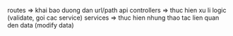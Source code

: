 routes => khai bao duong dan url/path api
controllers => thuc hien xu li logic (validate, goi cac service)
services => thuc hien nhung thao tac lien quan den data (modify data)